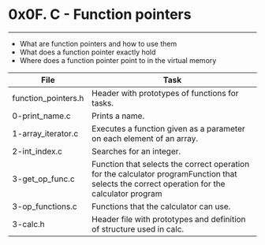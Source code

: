 # 0x0F. C - Function pointers
---
- What are function pointers and how to use them
- What does a function pointer exactly hold
- Where does a function pointer point to in the virtual memory

|File | Task |
|---- |----|
|function_pointers.h | Header with prototypes of functions for tasks. |
|0-print_name.c | Prints a name.|
|1-array_iterator.c | Executes a function given as a parameter on each element of an array.  |
|2-int_index.c | Searches for an integer. |
|3-get_op_func.c | Function that selects the correct operation for the calculator programFunction that selects the correct operation for the calculator program |
|3-op_functions.c| Functions that the calculator can use.|
|3-calc.h | Header file with prototypes and definition of structure used in calc.|
